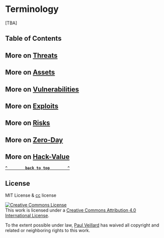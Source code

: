 # Terminology
[TBA]

## Table of Contents

## More on [Threats](https://github.com/paulveillard/cybersecurity-threats)
## More on [Assets](https://github.com/paulveillard/cybersecurity-assets)
## More on [Vulnerabilities](https://github.com/paulveillard/cybersecurity-vulnerabilities)
## More on [Exploits](https://github.com/paulveillard/cybersecurity-threat-map)
## More on [Risks](https://github.com/paulveillard/cybersecurity-threats)
## More on [Zero-Day](https://github.com/paulveillard/cybersecurity-threat-detection)
## More on [Hack-Value](https://github.com/paulveillard/cybersecurity-threat-detection)


**[`^        back to top        ^`](#)**

## License
MIT License & [cc](https://creativecommons.org/licenses/by/4.0/) license

<a rel="license" href="http://creativecommons.org/licenses/by/4.0/"><img alt="Creative Commons License" style="border-width:0" src="https://i.creativecommons.org/l/by/4.0/88x31.png" /></a><br />This work is licensed under a <a rel="license" href="http://creativecommons.org/licenses/by/4.0/">Creative Commons Attribution 4.0 International License</a>.

To the extent possible under law, [Paul Veillard](https://github.com/paulveillard/) has waived all copyright and related or neighboring rights to this work.
